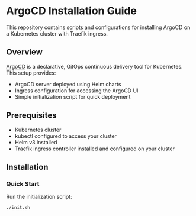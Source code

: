 # ArgoCD Installation Guide

This repository contains scripts and configurations for installing ArgoCD on a Kubernetes cluster with Traefik ingress.

## Overview

[ArgoCD](https://argoproj.github.io/argo-cd/) is a declarative, GitOps continuous delivery tool for Kubernetes. This setup provides:

- ArgoCD server deployed using Helm charts
- Ingress configuration for accessing the ArgoCD UI
- Simple initialization script for quick deployment

## Prerequisites

- Kubernetes cluster
- kubectl configured to access your cluster
- Helm v3 installed
- Traefik ingress controller installed and configured on your cluster

## Installation

### Quick Start

Run the initialization script:

```bash
./init.sh